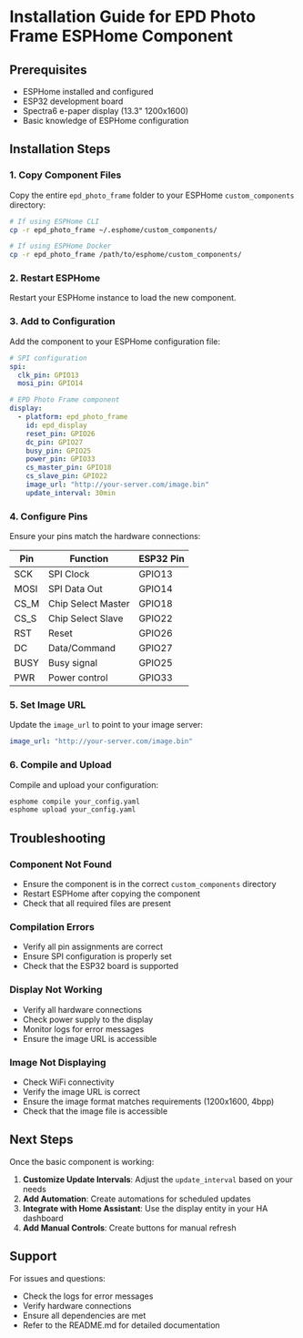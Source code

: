 # Installation Guide for EPD Photo Frame ESPHome Component

## Prerequisites

- ESPHome installed and configured
- ESP32 development board
- Spectra6 e-paper display (13.3" 1200x1600)
- Basic knowledge of ESPHome configuration

## Installation Steps

### 1. Copy Component Files

Copy the entire `epd_photo_frame` folder to your ESPHome `custom_components` directory:

```bash
# If using ESPHome CLI
cp -r epd_photo_frame ~/.esphome/custom_components/

# If using ESPHome Docker
cp -r epd_photo_frame /path/to/esphome/custom_components/
```

### 2. Restart ESPHome

Restart your ESPHome instance to load the new component.

### 3. Add to Configuration

Add the component to your ESPHome configuration file:

```yaml
# SPI configuration
spi:
  clk_pin: GPIO13
  mosi_pin: GPIO14

# EPD Photo Frame component
display:
  - platform: epd_photo_frame
    id: epd_display
    reset_pin: GPIO26
    dc_pin: GPIO27
    busy_pin: GPIO25
    power_pin: GPIO33
    cs_master_pin: GPIO18
    cs_slave_pin: GPIO22
    image_url: "http://your-server.com/image.bin"
    update_interval: 30min
```

### 4. Configure Pins

Ensure your pins match the hardware connections:

| Pin | Function | ESP32 Pin |
|-----|----------|-----------|
| SCK | SPI Clock | GPIO13 |
| MOSI | SPI Data Out | GPIO14 |
| CS_M | Chip Select Master | GPIO18 |
| CS_S | Chip Select Slave | GPIO22 |
| RST | Reset | GPIO26 |
| DC | Data/Command | GPIO27 |
| BUSY | Busy signal | GPIO25 |
| PWR | Power control | GPIO33 |

### 5. Set Image URL

Update the `image_url` to point to your image server:

```yaml
image_url: "http://your-server.com/image.bin"
```

### 6. Compile and Upload

Compile and upload your configuration:

```bash
esphome compile your_config.yaml
esphome upload your_config.yaml
```

## Troubleshooting

### Component Not Found

- Ensure the component is in the correct `custom_components` directory
- Restart ESPHome after copying the component
- Check that all required files are present

### Compilation Errors

- Verify all pin assignments are correct
- Ensure SPI configuration is properly set
- Check that the ESP32 board is supported

### Display Not Working

- Verify all hardware connections
- Check power supply to the display
- Monitor logs for error messages
- Ensure the image URL is accessible

### Image Not Displaying

- Check WiFi connectivity
- Verify the image URL is correct
- Ensure the image format matches requirements (1200x1600, 4bpp)
- Check that the image file is accessible

## Next Steps

Once the basic component is working:

1. **Customize Update Intervals**: Adjust the `update_interval` based on your needs
2. **Add Automation**: Create automations for scheduled updates
3. **Integrate with Home Assistant**: Use the display entity in your HA dashboard
4. **Add Manual Controls**: Create buttons for manual refresh

## Support

For issues and questions:
- Check the logs for error messages
- Verify hardware connections
- Ensure all dependencies are met
- Refer to the README.md for detailed documentation
